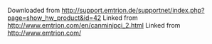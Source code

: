 Downloaded from http://support.emtrion.de/supportnet/index.php?page=show_hw_product&id=42
Linked from http://www.emtrion.com/en/canminipci_2.html
Linked from http://www.emtrion.com/
